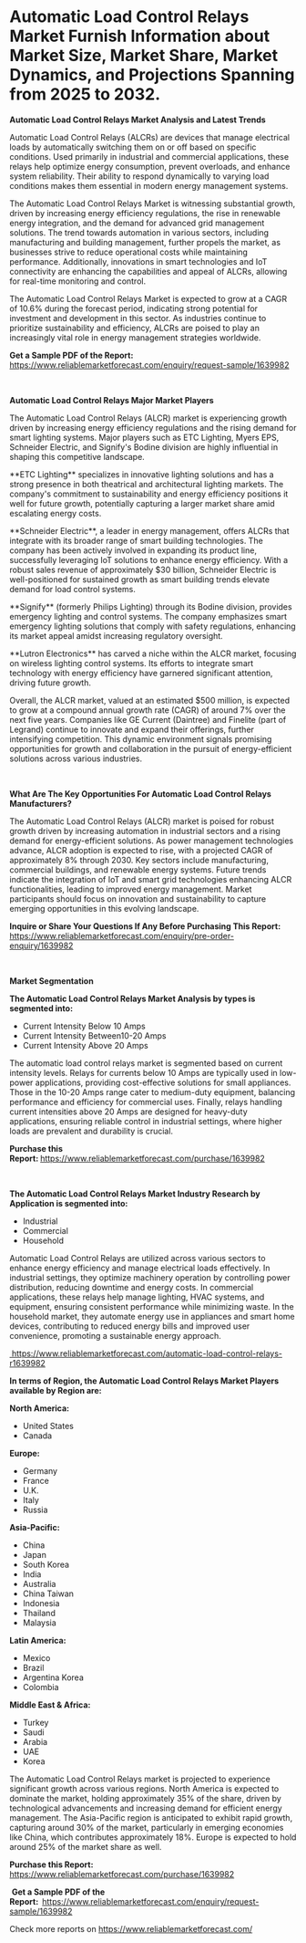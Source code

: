 <p><h1>Automatic Load Control Relays Market Furnish Information about Market Size, Market Share, Market Dynamics, and Projections Spanning from 2025 to 2032.</h1></p><p><strong>Automatic Load Control Relays Market Analysis and Latest Trends</strong></p>
<p><p>Automatic Load Control Relays (ALCRs) are devices that manage electrical loads by automatically switching them on or off based on specific conditions. Used primarily in industrial and commercial applications, these relays help optimize energy consumption, prevent overloads, and enhance system reliability. Their ability to respond dynamically to varying load conditions makes them essential in modern energy management systems.</p><p>The Automatic Load Control Relays Market is witnessing substantial growth, driven by increasing energy efficiency regulations, the rise in renewable energy integration, and the demand for advanced grid management solutions. The trend towards automation in various sectors, including manufacturing and building management, further propels the market, as businesses strive to reduce operational costs while maintaining performance. Additionally, innovations in smart technologies and IoT connectivity are enhancing the capabilities and appeal of ALCRs, allowing for real-time monitoring and control.</p><p>The Automatic Load Control Relays Market is expected to grow at a CAGR of 10.6% during the forecast period, indicating strong potential for investment and development in this sector. As industries continue to prioritize sustainability and efficiency, ALCRs are poised to play an increasingly vital role in energy management strategies worldwide.</p></p>
<p><strong>Get a Sample PDF of the Report:&nbsp;</strong> <a href="https://www.reliablemarketforecast.com/enquiry/request-sample/1639982?utm_campaign=3091&utm_medium=2&utm_source=Github&utm_content=ia&utm_term=07042025&utm_id=automatic-load-control-relays">https://www.reliablemarketforecast.com/enquiry/request-sample/1639982</a></p>
<p>&nbsp;</p>
<p><strong>Automatic Load Control Relays Major Market Players</strong></p>
<p><p>The Automatic Load Control Relays (ALCR) market is experiencing growth driven by increasing energy efficiency regulations and the rising demand for smart lighting systems. Major players such as ETC Lighting, Myers EPS, Schneider Electric, and Signify's Bodine division are highly influential in shaping this competitive landscape.</p><p>**ETC Lighting** specializes in innovative lighting solutions and has a strong presence in both theatrical and architectural lighting markets. The company's commitment to sustainability and energy efficiency positions it well for future growth, potentially capturing a larger market share amid escalating energy costs.</p><p>**Schneider Electric**, a leader in energy management, offers ALCRs that integrate with its broader range of smart building technologies. The company has been actively involved in expanding its product line, successfully leveraging IoT solutions to enhance energy efficiency. With a robust sales revenue of approximately $30 billion, Schneider Electric is well-positioned for sustained growth as smart building trends elevate demand for load control systems.</p><p>**Signify** (formerly Philips Lighting) through its Bodine division, provides emergency lighting and control systems. The company emphasizes smart emergency lighting solutions that comply with safety regulations, enhancing its market appeal amidst increasing regulatory oversight.</p><p>**Lutron Electronics** has carved a niche within the ALCR market, focusing on wireless lighting control systems. Its efforts to integrate smart technology with energy efficiency have garnered significant attention, driving future growth.</p><p>Overall, the ALCR market, valued at an estimated $500 million, is expected to grow at a compound annual growth rate (CAGR) of around 7% over the next five years. Companies like GE Current (Daintree) and Finelite (part of Legrand) continue to innovate and expand their offerings, further intensifying competition. This dynamic environment signals promising opportunities for growth and collaboration in the pursuit of energy-efficient solutions across various industries.</p></p>
<p>&nbsp;</p>
<p><strong>What Are The Key Opportunities For Automatic Load Control Relays Manufacturers?</strong></p>
<p><p>The Automatic Load Control Relays (ALCR) market is poised for robust growth driven by increasing automation in industrial sectors and a rising demand for energy-efficient solutions. As power management technologies advance, ALCR adoption is expected to rise, with a projected CAGR of approximately 8% through 2030. Key sectors include manufacturing, commercial buildings, and renewable energy systems. Future trends indicate the integration of IoT and smart grid technologies enhancing ALCR functionalities, leading to improved energy management. Market participants should focus on innovation and sustainability to capture emerging opportunities in this evolving landscape.</p></p>
<p><strong>Inquire or Share Your Questions If Any Before Purchasing This Report:</strong> <a href="https://www.reliablemarketforecast.com/enquiry/pre-order-enquiry/1639982?utm_campaign=3091&utm_medium=2&utm_source=Github&utm_content=ia&utm_term=07042025&utm_id=automatic-load-control-relays">https://www.reliablemarketforecast.com/enquiry/pre-order-enquiry/1639982</a></p>
<p>&nbsp;</p>
<p><strong>Market Segmentation</strong></p>
<p><strong>The Automatic Load Control Relays Market Analysis by types is segmented into:</strong></p>
<p><ul><li>Current Intensity Below 10 Amps</li><li>Current Intensity Between10-20 Amps</li><li>Current Intensity Above 20 Amps</li></ul></p>
<p><p>The automatic load control relays market is segmented based on current intensity levels. Relays for currents below 10 Amps are typically used in low-power applications, providing cost-effective solutions for small appliances. Those in the 10-20 Amps range cater to medium-duty equipment, balancing performance and efficiency for commercial uses. Finally, relays handling current intensities above 20 Amps are designed for heavy-duty applications, ensuring reliable control in industrial settings, where higher loads are prevalent and durability is crucial.</p></p>
<p><strong>Purchase this Report:&nbsp;</strong><a href="https://www.reliablemarketforecast.com/purchase/1639982?utm_campaign=3091&utm_medium=2&utm_source=Github&utm_content=ia&utm_term=07042025&utm_id=automatic-load-control-relays">https://www.reliablemarketforecast.com/purchase/1639982</a></p>
<p>&nbsp;</p>
<p><strong>The Automatic Load Control Relays Market Industry Research by Application is segmented into:</strong></p>
<p><ul><li>Industrial</li><li>Commercial</li><li>Household</li></ul></p>
<p><p>Automatic Load Control Relays are utilized across various sectors to enhance energy efficiency and manage electrical loads effectively. In industrial settings, they optimize machinery operation by controlling power distribution, reducing downtime and energy costs. In commercial applications, these relays help manage lighting, HVAC systems, and equipment, ensuring consistent performance while minimizing waste. In the household market, they automate energy use in appliances and smart home devices, contributing to reduced energy bills and improved user convenience, promoting a sustainable energy approach.</p></p>
<p><a href="https://www.reliablemarketforecast.com/automatic-load-control-relays-r1639982?utm_campaign=3091&utm_medium=2&utm_source=Github&utm_content=ia&utm_term=07042025&utm_id=automatic-load-control-relays">&nbsp;https://www.reliablemarketforecast.com/automatic-load-control-relays-r1639982</a></p>
<p><strong>In terms of Region, the Automatic Load Control Relays Market Players available by Region are:</strong></p>
<p>
    <p> <strong> North America: </strong>
        <ul>
            <li>United States</li>
            <li>Canada</li>
        </ul>
        </p> 
    <p> <strong> Europe: </strong>
        <ul>
            <li>Germany</li>
            <li>France</li>
            <li>U.K.</li>
            <li>Italy</li>
            <li>Russia</li>
        </ul>
        </p> 
    <p> <strong> Asia-Pacific: </strong>
        <ul>
            <li>China</li>
            <li>Japan</li>
            <li>South Korea</li>
            <li>India</li>
            <li>Australia</li>
            <li>China Taiwan</li>
            <li>Indonesia</li>
            <li>Thailand</li>
            <li>Malaysia</li>
        </ul>
        </p> 
    <p> <strong> Latin America: </strong>
        <ul>
            <li>Mexico</li>
            <li>Brazil</li>
            <li>Argentina Korea</li>
            <li>Colombia</li>
        </ul>
        </p> 
    <p> <strong> Middle East & Africa: </strong>
        <ul>
            <li>Turkey</li>
            <li>Saudi</li>
            <li>Arabia</li>
            <li>UAE</li>
            <li>Korea</li>
        </ul>
    </p>
    </p>
<p><p>The Automatic Load Control Relays market is projected to experience significant growth across various regions. North America is expected to dominate the market, holding approximately 35% of the share, driven by technological advancements and increasing demand for efficient energy management. The Asia-Pacific region is anticipated to exhibit rapid growth, capturing around 30% of the market, particularly in emerging economies like China, which contributes approximately 18%. Europe is expected to hold around 25% of the market share as well.</p></p>
<p><strong>Purchase this Report: </strong><a href="https://www.reliablemarketforecast.com/purchase/1639982?utm_campaign=3091&utm_medium=2&utm_source=Github&utm_content=ia&utm_term=07042025&utm_id=automatic-load-control-relays">https://www.reliablemarketforecast.com/purchase/1639982</a></p>
<p>&nbsp;<strong>Get a Sample PDF of the Report:&nbsp;&nbsp;</strong><a href="https://www.reliablemarketforecast.com/enquiry/request-sample/1639982?utm_campaign=3091&utm_medium=2&utm_source=Github&utm_content=ia&utm_term=07042025&utm_id=automatic-load-control-relays">https://www.reliablemarketforecast.com/enquiry/request-sample/1639982</a></p>
<p><strong></strong></p>
<p>Check more reports on <a href="https://www.reliablemarketforecast.com/?utm_campaign=3091&utm_medium=2&utm_source=Github&utm_content=ia&utm_term=07042025&utm_id=automatic-load-control-relays">https://www.reliablemarketforecast.com/</a></p>